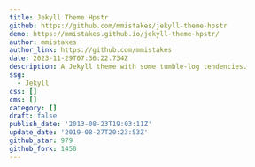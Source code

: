 ```yaml
---
title: Jekyll Theme Hpstr
github: https://github.com/mmistakes/jekyll-theme-hpstr
demo: https://mmistakes.github.io/jekyll-theme-hpstr/
author: mmistakes
author_link: https://github.com/mmistakes
date: 2023-11-29T07:36:22.734Z
description: A Jekyll theme with some tumble-log tendencies.
ssg:
  - Jekyll
css: []
cms: []
category: []
draft: false
publish_date: '2013-08-23T19:03:11Z'
update_date: '2019-08-27T20:23:53Z'
github_star: 979
github_fork: 1450
---
```

